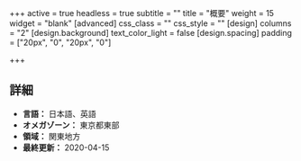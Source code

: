 +++
active = true
headless = true
subtitle = ""
title = "概要"
weight = 15
widget = "blank"
[advanced]
css_class = ""
css_style = ""
[design]
columns = "2"
[design.background]
text_color_light = false
[design.spacing]
padding = ["20px", "0", "20px", "0"]

+++


## 詳細

* **言語：** 日本語、英語
* **オメガゾーン：** 東京都東部
* **領域：** 関東地方
* **最終更新：** 2020-04-15
